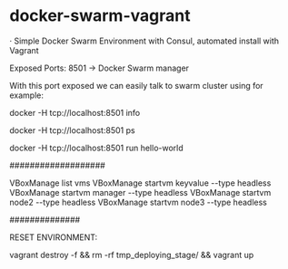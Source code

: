 # docker-swarm-vagrant

· Simple Docker Swarm Environment with Consul, automated install with Vagrant

Exposed Ports:
8501 -> Docker Swarm manager

With this port exposed we can easily talk to swarm cluster using for example:

docker -H tcp://localhost:8501 info

docker -H tcp://localhost:8501 ps

docker -H tcp://localhost:8501 run hello-world



###################

VBoxManage list vms
VBoxManage startvm keyvalue --type headless
VBoxManage startvm manager --type headless
VBoxManage startvm node2 --type headless
VBoxManage startvm node3 --type headless


##############

RESET ENVIRONMENT:

vagrant destroy -f && rm -rf tmp_deploying_stage/ && vagrant up
